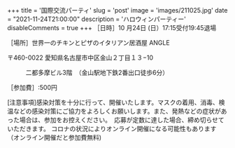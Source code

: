 +++
title = '国際交流パーティ'
slug = 'post'
image = 'images/211025.jpg'
date = "2021-11-24T21:00:00"
description = 'ハロウィンパーティー'
disableComments = true
+++
［日時］10 月24日 (日）17:15受付19:45退場

［場所］世界一のチキンとピザのイタリアン居酒屋 ANGLE

〒460-0022 愛知県名古屋市中区金山２丁目１３−10

　　　二都多摩ビル3階　（金山駅地下鉄2番出口徒歩6分）

［参加費］:500円　

[注意事項]感染対策を十分に行って、開催いたします。マスクの着用、消毒、検温などの感染対策にご協力をよろしくお願いします。また、発熱などの症状があった場合は、参加をお控えください。　応募が定数に達した場合、締め切らせていただきます。
コロナの状況によりオンライン開催になる可能性もあります（オンライン開催だと参加費無料)